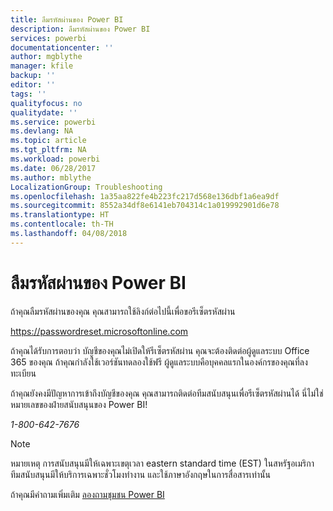```yaml
---
title: ลืมรหัสผ่านของ Power BI
description: ลืมรหัสผ่านของ Power BI
services: powerbi
documentationcenter: ''
author: mgblythe
manager: kfile
backup: ''
editor: ''
tags: ''
qualityfocus: no
qualitydate: ''
ms.service: powerbi
ms.devlang: NA
ms.topic: article
ms.tgt_pltfrm: NA
ms.workload: powerbi
ms.date: 06/28/2017
ms.author: mblythe
LocalizationGroup: Troubleshooting
ms.openlocfilehash: 1a35aa822fe4b223fc217d568e136dbf1a6ea9df
ms.sourcegitcommit: 8552a34df8e6141eb704314c1a019992901d6e78
ms.translationtype: HT
ms.contentlocale: th-TH
ms.lasthandoff: 04/08/2018
---
```

# <a name="forgot-your-password-for-power-bi"></a>ลืมรหัสผ่านของ Power BI
ถ้าคุณลืมรหัสผ่านของคุณ คุณสามารถใช้ลิงก์ต่อไปนี้เพื่อขอรีเซ็ตรหัสผ่าน

<https://passwordreset.microsoftonline.com>

ถ้าคุณได้รับการตอบว่า บัญชีของคุณไม่เปิดให้รีเซ็ตรหัสผ่าน คุณจะต้องติดต่อผู้ดูแลระบบ Office 365 ของคุณ ถ้าคุณกำลังใช้เวอร์ชันทดลองใช้ฟรี ผู้ดูแลระบบคือบุคคลแรกในองค์กรของคุณที่ลงทะเบียน

ถ้าคุณยังคงมีปัญหาการเข้าถึงบัญชีของคุณ คุณสามารถติดต่อทีมสนับสนุนเพื่อรีเซ็ตรหัสผ่านได้ นี่ไม่ใช่หมายเลขของฝ่ายสนับสนุนของ Power BI!

*1-800-642-7676*

> [!NOTE]
> หมายเหตุ การสนับสนุนมีให้เฉพาะเขตุเวลา eastern standard time (EST) ในสหรัฐอเมริกา ทีมสนับสนุนมีให้บริการเฉพาะชั่วโมงทำงาน และใช้ภาษาอังกฤษในการสื่อสารเท่านั้น
> 
> 

ถ้าคุณมีคำถามเพิ่มเติม [ลองถามชุมชน Power BI](http://community.powerbi.com/)

